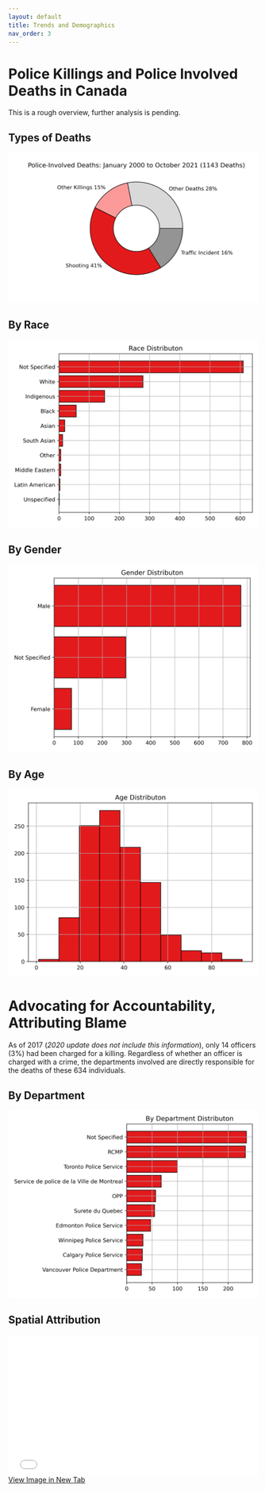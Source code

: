 ```yaml
---
layout: default
title: Trends and Demographics
nav_order: 3
---
```


# Police Killings and Police Involved Deaths in Canada

This is a rough overview, further analysis is pending.

## Types of Deaths

<img src='images/Distribtution.png'>

## By Race

<img src='images/Race.png'>

## By Gender

<img src='images/Gender.png'>

## By Age

<img src='images/age.png'>



# Advocating for Accountability, Attributing Blame

As of 2017 (*2020 update does not include this information*), only 14 officers (3%) had been charged for a killing.  Regardless of whether an officer is charged with a crime, the departments involved are directly responsible for the deaths of these 634 individuals.


## By Department

<img src='images/Departments.png'>

<!-- ## By Province
 -->

## Spatial Attribution

<div style="overflow: hidden;
  padding-top: 56.25%;
  position: relative">
  <iframe src="PID.html" title="Processes" scrolling="no" frameborder="0"
    style="border: 0;
   height: 100%;
   left: 0;
   position: absolute;
   top: 0;
   width: 100%;">
   <p>Your browser does not support iframes.</p>
 </iframe>
</div>
<a href="PID.html" target="_blank">View Image in New Tab</a>
